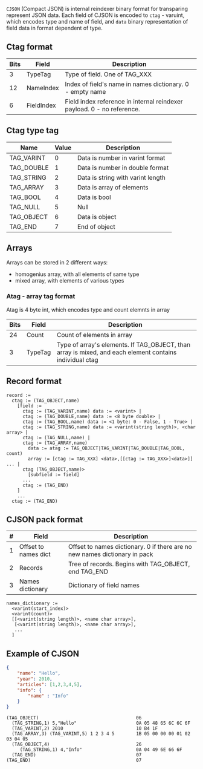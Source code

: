 


`CJSON` (Compact JSON) is internal reindexer binary format for transparing represent JSON data.
Each field of CJSON is encoded to `ctag` - varuint, which encodes type and name of field, and `data` binary representation of field data in format dependent of type.

## Ctag format

| Bits | Field | Description |
|------|-------------|-------------------------------------------------------------------------|
| 3 | TypeTag | Type of field. One of TAG_XXX  |
| 12 | NameIndex | Index of field's name in names dictionary. 0 - empty name |
| 6 | FieldIndex | Field index reference in internal reindexer payload. 0 - no reference.  |

## Ctag type tag

| Name | Value | Description |
|------------|-------|---------------------------------|
| TAG_VARINT | 0 | Data is number in varint format |
| TAG_DOUBLE | 1 | Data is number in double format |
| TAG_STRING | 2 | Data is string with varint length |
| TAG_ARRAY | 3 | Data is array of elements |
| TAG_BOOL | 4 | Data is bool |
| TAG_NULL | 5 | Null |
| TAG_OBJECT | 6 | Data is object |
| TAG_END | 7 | End of object |


## Arrays

Arrays can be stored in 2 different ways:

- homogenius array, with all elements of same type
- mixed array, with elements of various types

### Atag - array tag format

Atag is 4 byte int, which encodes type and count elemnts in array

| Bits | Field | Description |
|------|-------------|-------------------------------------------------------------------------|
| 24 | Count | Count of elements in array  |
| 3 | TypeTag | Type of array's elements. If TAG_OBJECT, than array is mixed, and each element contains individual ctag|

## Record format

````
record := 
  ctag := (TAG_OBJECT,name)
    [field := 
      ctag := (TAG_VARINT,name) data := <varint> |
      ctag := (TAG_DOUBLE,name) data := <8 byte double> |
      ctag := (TAG_BOOL,name) data := <1 byte: 0 - False, 1 - True> |
      ctag := (TAG_STRING,name) data := <varint(string length)>, <char array> |
      ctag := (TAG_NULL,name) |
      ctag := (TAG_ARRAY,name) 
        data := atag := TAG_OBJECT|TAG_VARINT|TAG_DOUBLE|TAG_BOOL, count) 
        array := [ctag := TAG_XXX] <data>,[[ctag := TAG_XXX>]<data>]] ... |
      ctag (TAG_OBJECT,name)> 
        [subfield := field]
      ...
      ctag := (TAG_END)
    ]
    ...
  ctag := (TAG_END)
````

## CJSON pack format

| # | Field                      | Description                                                                |
|---|----------------------------|----------------------------------------------------------------------------|
| 1 | Offset to names dict | Offset to names dictionary. 0 if there are no new names dictionary in pack |
| 2 | Records                    | Tree of records. Begins with TAG_OBJECT, end TAG_END                       |
| 3 | Names dictionary           | Dictionary of field names                                                  |
```
names_dictionary := 
  <varint(start_index)>
  <varint(count)>
  [[<varint(string length)>, <name char array>],
   [<varint(string length)>, <name char array>],
   ...
  ]
```

## Example of CJSON

```json
{
    "name": "Hello",
    "year": 2010,
    "articles": [1,2,3,4,5],
    "info": {
        "name" : "Info"
    }
}
```
```
(TAG_OBJECT)                                    06 
  (TAG_STRING,1) 5,"Hello"                      0A 05 48 65 6C 6C 6F
  (TAG_VARINT,2) 2010                           10 B4 1F
  (TAG_ARRAY,3) (TAG_VARINT,5) 1 2 3 4 5        1B 05 00 00 00 01 02 03 04 05
  (TAG_OBJECT,4)                                26
     (TAG_STRING,1) 4,"Info"                    0A 04 49 6E 66 6F
  (TAG_END)                                     07
(TAG_END)                                       07
```
